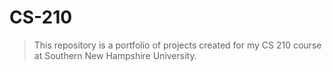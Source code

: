 # CS-210

> This repository is a portfolio of projects created for my CS 210 course at Southern New Hampshire University.
